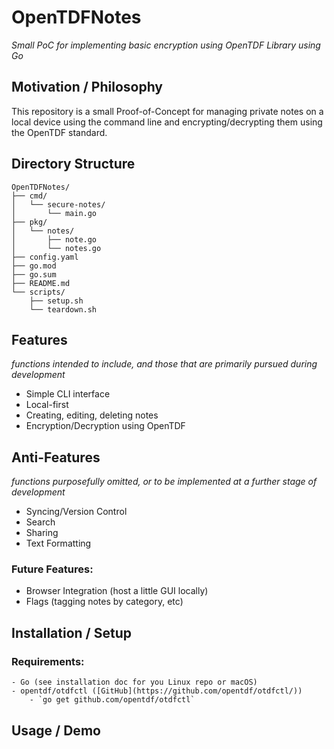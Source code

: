 # OpenTDFNotes
_Small PoC for implementing basic encryption using OpenTDF Library using Go_

## Motivation / Philosophy
This repository is a small Proof-of-Concept for managing private notes on a local device using the command line and encrypting/decrypting them using the OpenTDF standard.

## Directory Structure
```
OpenTDFNotes/
├── cmd/
│   └── secure-notes/
│       └── main.go
├── pkg/
│   └── notes/
│       ├── note.go
│       └── notes.go
├── config.yaml
├── go.mod
├── go.sum
├── README.md
└── scripts/
    ├── setup.sh
    └── teardown.sh
```

## Features
_functions intended to include, and those that are primarily pursued during development_
 - Simple CLI interface 
 - Local-first
 - Creating, editing, deleting notes
 - Encryption/Decryption using OpenTDF

## Anti-Features
_functions purposefully omitted, or to be implemented at a further stage of development_
- Syncing/Version Control
- Search
- Sharing
- Text Formatting
### Future Features:
 - Browser Integration (host a little GUI locally)
 - Flags (tagging notes by category, etc)

## Installation / Setup
### Requirements:
    - Go (see installation doc for you Linux repo or macOS)
    - opentdf/otdfctl ([GitHub](https://github.com/opentdf/otdfctl/))
        - `go get github.com/opentdf/otdfctl`


## Usage / Demo
